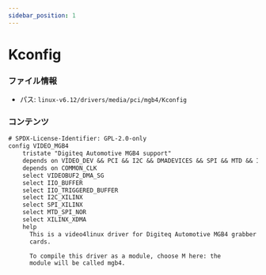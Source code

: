 ```yaml
---
sidebar_position: 1
---
```

# Kconfig

### ファイル情報

- パス: `linux-v6.12/drivers/media/pci/mgb4/Kconfig`

### コンテンツ

```txt
# SPDX-License-Identifier: GPL-2.0-only
config VIDEO_MGB4
	tristate "Digiteq Automotive MGB4 support"
	depends on VIDEO_DEV && PCI && I2C && DMADEVICES && SPI && MTD && IIO
	depends on COMMON_CLK
	select VIDEOBUF2_DMA_SG
	select IIO_BUFFER
	select IIO_TRIGGERED_BUFFER
	select I2C_XILINX
	select SPI_XILINX
	select MTD_SPI_NOR
	select XILINX_XDMA
	help
	  This is a video4linux driver for Digiteq Automotive MGB4 grabber
	  cards.

	  To compile this driver as a module, choose M here: the
	  module will be called mgb4.

```
